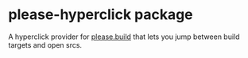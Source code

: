 # please-hyperclick package

A hyperclick provider for [please.build](https://please.build) that lets you jump between build targets and open srcs.

